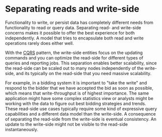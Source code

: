 # Separating reads and write-side

Functionality to write, or persist data has completely different needs from functionality to read or query data. Separating read- and write-side concerns makes it possible to offer the best experience for both independently. A model that tries to encapsulate both read and write operations rarely does either well. 

With the [CQRS](https://msdn.microsoft.com/en-us/library/jj591573.aspx) pattern, the write-side entities focus on the updating commands and you can optimize the read-side for different types of queries and reporting jobs.  This separation enables better scalability, since the read-side can be scaled out to many nodes independently of the write-side, and its typically on the read-side that you need massive scalability. 

For example, in a bidding system it is important to "take the write" and respond to the bidder that we have accepted the bid as soon as possible, which means that write-throughput is of highest importance. The same application might have some complex statistics view or analysts might be working with the data to figure out best bidding strategies and trends. These read-side use cases typically require some kind of expressive query capabilities and a different data model than the write-side. A consequence of separating the read-side from the write-side is eventual consistency. An update to the write-side might not be visible to the read-side instantaneously.

<!--- The following diagram illustrates separation of reads from writes: (TBA) --->

